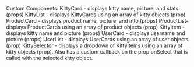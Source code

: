 Custom Components:
KittyCard - displays kitty name, picture, and stats (props)
KittyList - displays KittyCards using an array of kitty objects (prop)
ProductCard - displays product name, picture, and info (props)
ProductList- displays ProductCards using an array of product objects (prop)
KittyItem - displays kitty name and picture (props)
UserCard - displays username and picture (props)
UserList - displays UserCards using an array of user objects (prop)
KittySelector - displays a dropdown of KittyItems using an array of kitty objects (prop). Also has a custom callback on the prop onSelect that is called with the selected kitty object.
